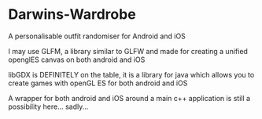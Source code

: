 # Darwins-Wardrobe
A personalisable outfit randomiser for Android and iOS

I may use GLFM, a library similar to GLFW and made for creating a unified openglES canvas on both android and iOS

libGDX is DEFINITELY on the table, it is a library for java which allows you to create games with openGL ES for both android and iOS

A wrapper for both android and iOS around a main c++ application is still a possibility here... sadly...
